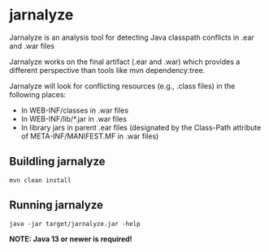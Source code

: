 # jarnalyze
Jarnalyze is an analysis tool for detecting Java classpath conflicts in .ear and .war files

Jarnalyze works on the final artifact (.ear and .war) which provides a different perspective than tools like mvn dependency:tree. 

Jarnalyze will look for conflicting resources (e.g., .class files) in the following places: 

* In WEB-INF/classes in .war files
* In WEB-INF/lib/*.jar in .war files
* In library jars in parent .ear files (designated by the Class-Path attribute of META-INF/MANIFEST.MF in .war files)

## Buildling jarnalyze

```console
mvn clean install
```

## Running jarnalyze

```console
java -jar target/jarnalyze.jar -help
```

**NOTE: Java 13 or newer is required!**

 
